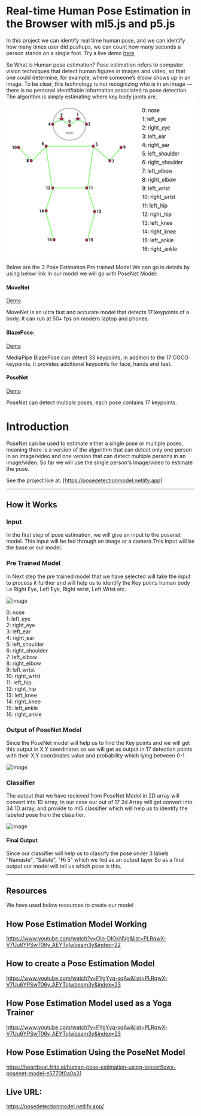 # Real-time Human Pose Estimation in the Browser with ml5.js and p5.js
In this project we can identify real time human pose, and we can identify how many times user did pushups, we can count how many seconds a person stands on a single foot. Try a live demo [here](https://posedetectionmodel.netlify.app/)


So What is Human pose estimation?
Pose estimation refers to computer vision techniques that detect human figures in images and video, so that one could determine, for example, where someone’s elbow shows up in an image.
To be clear, this technology is not recognizing who is in an image — there is no personal identifiable information associated to pose detection. The algorithm is simply estimating where key body joints are.
![image](./docImages/pose_points.png)




Below are the 3 Pose Estimation Pre trained Model We can go in details by using below link In our model we will go with PoseNet Model: 

#### MoveNet
[Demo](https://storage.googleapis.com/tfjs-models/demos/pose-detection/index.html?model=movenet)

MoveNet is an ultra fast and accurate model that detects 17 keypoints of a body.
It can run at 50+ fps on modern laptop and phones.

#### BlazePose:
[Demo](https://storage.googleapis.com/tfjs-models/demos/pose-detection/index.html?model=blazepose)

MediaPipe BlazePose can detect 33 keypoints, in addition to the 17 COCO keypoints,
it provides additional keypoints for face, hands and feet.

#### PoseNet
[Demo](https://storage.googleapis.com/tfjs-models/demos/pose-detection/index.html?model=posenet)

PoseNet can detect multiple poses, each pose contains 17 keypoints.

# Introduction

PoseNet can be used to estimate either a single pose or multiple poses, meaning there is a version of the algorithm
that can detect only one person in an image/video and one version that can detect multiple persons in an image/video. So far we
will use the single person's Image/video to estimate the pose.

See the project live at: [https://posedetectionmodel.netlify.app]

------------------------------------------------------------------------

## How it Works 

### Input

In the first step of pose estimation, we will give an input to the posenet model. This input will be fed
through an image or a camera.This Input will be the base or our model.

### Pre Trained Model

In Next step the pre trained model that we have selected will take the input to process it further and will help us to identify the Key points
human body i.e Right Eye, Left Eye, Right wrist, Left Wrist etc.

![image](https://user-images.githubusercontent.com/36468856/119214473-c2e48c80-bae4-11eb-928c-554dbd371691.png)

0: nose  \
1: left_eye  \
2: right_eye  \
3: left_ear  \
4: right_ear  \
5: left_shoulder  \
6: right_shoulder  \
7: left_elbow  \
8: right_elbow  \
9: left_wrist  \
10: right_wrist  \
11: left_hip  \
12: right_hip  \
13: left_knee  \
14: right_knee  \
15: left_ankle  \
16: right_ankle

### Output of PoseNet Model

Since the PoseNet model will help us to find the Key points and we will get this output in X,Y coordinates so
we will get  as output in 17 detection points with their X,Y coordinates value and probability which lying between 0-1.

![image](https://user-images.githubusercontent.com/36468856/119215104-37b9c580-bae9-11eb-842a-9f37b8efaa87.png)



### Classifier

The output that we have recieved from PoseNet Model in 2D array will convert into 1D array, In our case our out of 17 2d Array will get convert into 34 1D array,
and provide to ml5 classifier which will help us to identify the labeled pose from the classifier. 



![image](https://user-images.githubusercontent.com/36468856/119215296-7a2fd200-baea-11eb-9a97-e0c825604ccd.png)




#### Final Output

Since our classifier will help us to classify the pose under 3 labels "Namaste", "Salute", "Hi 5" which we fed as an output layer
So as a final output our model will tell us which pose is this. 

-----------------------------------------------------------------------------------------------------

Resources 
-----------------------------------------------------------------------------------------------------
We have used below resources to create our model

## How Pose Estimation Model Working

https://www.youtube.com/watch?v=OIo-DIOkNVg&list=PLRqwX-V7Uu6YPSwT06y_AEYTqIwbeam3y&index=22

## How to create a Pose Estimation Model

https://www.youtube.com/watch?v=FYgYyq-xqAw&list=PLRqwX-V7Uu6YPSwT06y_AEYTqIwbeam3y&index=23

## How Pose Estimation Model used as a Yoga Trainer

https://www.youtube.com/watch?v=FYgYyq-xqAw&list=PLRqwX-V7Uu6YPSwT06y_AEYTqIwbeam3y&index=23

## How Pose Estimation Using the PoseNet Model

https://heartbeat.fritz.ai/human-pose-estimation-using-tensorflows-posenet-model-e5770f0a0a31

## Live URL: 
https://posedetectionmodel.netlify.app/






